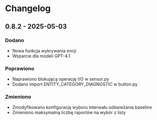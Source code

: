 # Changelog

## 0.8.2 - 2025-05-03

### Dodano
- Nowa funkcja wykrywania encji
- Wsparcie dla modeli GPT-4.1

### Poprawiono
- Naprawiono blokującą operację I/O w sensor.py
- Dodano import ENTITY_CATEGORY_DIAGNOSTIC w button.py

### Zmieniono
- Zmodyfikowano konfigurację wyboru interwału odświeżania baseline
- Zmieniono maksymalną liczbę raportów na wybór z listy
